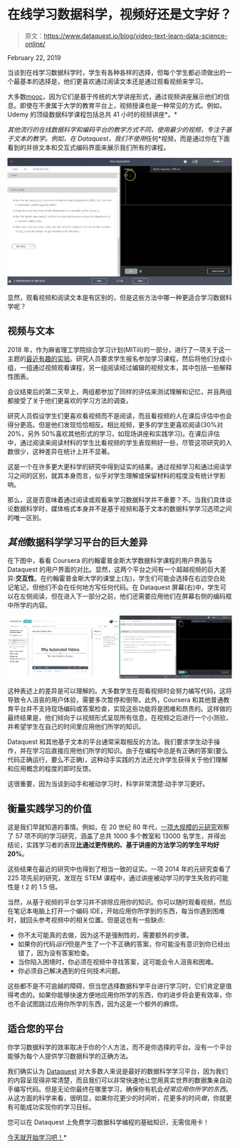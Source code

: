 # 在线学习数据科学，视频好还是文字好？

> 原文：<https://www.dataquest.io/blog/video-text-learn-data-science-online/>

February 22, 2019

当谈到在线学习数据科学时，学生有各种各样的选择，但每个学生都必须做出的一个最基本的选择是，他们更喜欢通过阅读文本还是通过观看视频来学习。

大多数[mooc](https://en.wikipedia.org/wiki/Massive_open_online_course)，因为它们是基于传统的大学讲座形式，通过视频讲座展示他们的信息。即使在不隶属于大学的教育平台上，视频授课也是一种常见的方式。例如，Udemy 的顶级数据科学课程包括总共 41 小时的视频讲座*。*

 *其他流行的在线数据科学和编码平台的教学方式不同，使用最少的视频，专注于基于文本的教学。例如，在 Dataquest，我们不使用*任何*视频，而是通过你在下面看到的并排文本和交互式编码界面来展示我们所有的课程。

![data cleaning live coding](img/f0b8246c61b6c071740ae32e315c022d.png "data-cleaning-live-coding")

显然，观看视频和阅读文本是有区别的，但是这些方法中哪一种更适合学习数据科学呢？

## 视频与文本

2018 年，作为麻省理工学院综合学习计划(MITili)的一部分，进行了一项关于这一主题的[最近有趣的实验](https://mitili.mit.edu/news/compared-reading-how-much-does-video-improve-learning-outcomes)。研究人员要求学生报名参加学习课程，然后将他们分成小组，一组通过视频观看课程，另一组阅读经过编辑的视频文本，其中包括一些解释性图表。

会议结束后的第二天早上，两组都参加了同样的评估来测试理解和记忆，并且两组都接受了关于他们更喜欢的学习方法的调查。

研究人员假设学生们更喜欢看视频而不是阅读，而且看视频的人在课后评估中也会得分更高。但是他们发现恰恰相反。相比视频，更多的学生更喜欢阅读(30%对 20%，另外 50%喜欢其他形式的学习，如现场讲座和实践学习)。在课后评估中，通过阅读来阅读材料的学生比看视频的学生表现稍好一些，尽管这项研究的人数很少，这种差异在统计上并不显著。

这是一个在许多更大更科学的研究中得到证实的结果。通过视频学习和通过阅读学习之间的区别，就其本身而言，似乎对学生理解或保留材料的程度没有统计学影响。

那么，这是否意味着通过阅读或观看来学习数据科学并不重要？不。当我们具体谈论数据科学时，媒体格式本身并不是基于视频和基于文本的数据科学学习选项之间的唯一区别。

## *其他*数据科学学习平台的巨大差异

在下图中，看看 Coursera 的约翰霍普金斯大学数据科学课程的用户界面与 Dataquest 的用户界面的对比。显然，这两个平台之间有一个超越视频的巨大差异:**交互性**。在约翰霍普金斯大学的课堂上(左)，学生们可能会选择在右边空白处记笔记，但他们不会在任何地方写任何代码。在 Dataquest 屏幕(右)中，学生可以在左侧阅读，但在进入下一部分之前，他们还需要应用他们在屏幕右侧的编码框中所学的内容。

![](img/24a36cc9ee51a9cd7a53ba00eaa05607.png "side-by-side-compare-data-science")

这种表述上的差异是可以理解的。大多数学生在观看视频时会努力编写代码，这将导致令人沮丧的用户体验，需要多次暂停和倒带。此外，Coursera 和其他普通教育平台并不支持现场编码或答案检查，实现这些功能将是困难和昂贵的。这样做的最终结果是，他们倾向于以视频形式呈现所有信息，在视频之后进行一个小测验，并希望学生在自己的时间里应用他们所学的知识。

Dataquest 和其他基于文本的平台通常采取相反的方法。我们要求学生动手操作，并在学习后直接应用他们所学的知识。由于在编程中总是有正确的答案(要么代码正确运行，要么不正确)，这种动手实践的方法还允许学生获得关于他们理解和应用概念的程度的即时反馈。

这很重要，因为当谈到动手和被动学习时，科学非常清楚:动手学习更好。

## 衡量实践学习的价值

这是我们早就知道的事情。例如，在 20 世纪 80 年代，[一项大规模的元研究](https://eric.ed.gov/?id=ED216870)观察了 57 项不同的学习研究，涵盖了总共 1000 多个教室和 13000 名学生，并得出结论，实践学习者的表现**比通过更传统的、基于讲座的方法学习的学生平均好 20%**。

这些结果在最近的研究中也得到了相当一致的证实。一项 2014 年的元研究查看了 225 项先前的研究，发现在 STEM 课程中，通过讲座被动学习的学生失败的可能性是 t 2 的 1.5 倍。

当然，从基于视频的平台学习并不排除应用你的知识。你可以随时观看视频，然后在笔记本电脑上打开一个编码 IDE，开始应用你所学到的东西，每当你遇到困难时，就回头参考视频中的相关位置。但是这也有一些缺点:

*   你不太可能真的去做，因为这不是强制性的，需要额外的步骤。
*   如果你的代码*运行*但是产生了一个不正确的答案，你可能没有意识到你已经出错了，因为没有答案检查。
*   当你陷入困境时，你必须在视频中寻找答案，这可能会令人沮丧和困难。
*   你必须自己解决遇到的任何技术问题。

这些都不是不可逾越的障碍，但当您选择数据科学平台进行学习时，它们肯定是值得考虑的。如果你能够快速方便地应用你所学的东西，你的进步将会更有效率，你也不会试图跳过应用你所学的东西，因为这是一个额外的麻烦。

## 适合您的平台

你学习数据科学的效率取决于你的个人方法，而不是你选择的平台。没有一个平台能够为每个人提供学习数据科学的正确方法。

我们确实认为 [Dataquest](https://www.dataquest.io/) 对大多数人来说是最好的数据科学学习平台，因为我们的内容呈现得非常清楚，而且我们可以非常快速地让您用真实世界的数据集亲自动手编写代码。但是无论你最终在哪里学习，确保你有机会*经常应用你所学的东西*。从这方面的科学来看，很明显，如果你花更少的时间听，花更多的时间*做*，你就更有可能成功实现你的学习目标。

您可以在 Dataquest 上免费学习数据科学编程的基础知识，无需信用卡！

[今天就开始学习吧！](https://www.dataquest.io/)*